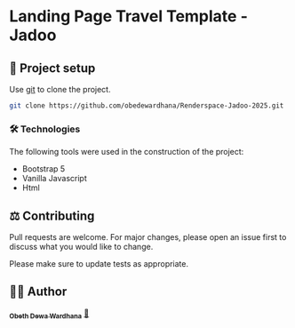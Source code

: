 # Landing Page Travel Template - Jadoo
## 🚀 Project setup

Use [git](https://git-scm.com/) to clone the project.

```bash
git clone https://github.com/obedewardhana/Renderspace-Jadoo-2025.git
```


### 🛠️ Technologies

The following tools were used in the construction of the project:

- Bootstrap 5
- Vanilla Javascript
- Html

## ⚖️ Contributing
Pull requests are welcome. For major changes, please open an issue first to discuss what you would like to change.

Please make sure to update tests as appropriate.

## 👷‍♂️ Author
<a href="https://github.com/obedewardhana">
 <sub><b>Obeth Dewa Wardhana</b></sub></a> <a href="https://github.com/obedewardhana" title="Github">🚀</a>




